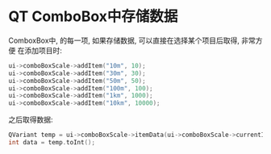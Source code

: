 # QT ComboBox中存储数据
ComboxBox中, 的每一项, 如果存储数据, 可以直接在选择某个项目后取得, 非常方便
在添加项目时:
```C++
ui->comboBoxScale->addItem("10m", 10);
ui->comboBoxScale->addItem("30m", 30);
ui->comboBoxScale->addItem("50m", 50);
ui->comboBoxScale->addItem("100m", 100);
ui->comboBoxScale->addItem("1km", 1000);
ui->comboBoxScale->addItem("10km", 10000);
```

之后取得数据:
```C++
QVariant temp = ui->comboBoxScale->itemData(ui->comboBoxScale->currentIndex());
int data = temp.toInt();
```